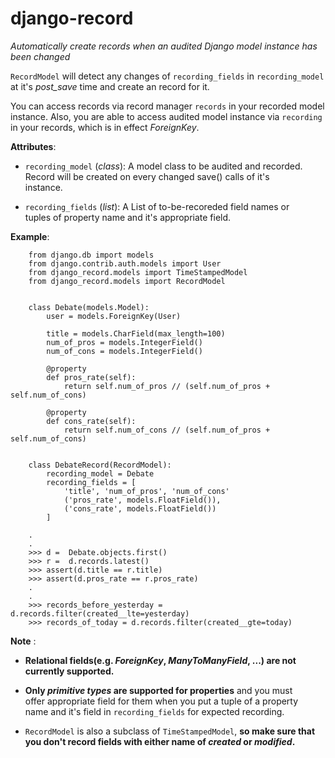 # django-record
*Automatically create records when an audited Django model instance has been changed*

`RecordModel` will detect any changes of `recording_fields` in
`recording_model` at it's *post_save* time and create an record for it.

You can access records via record manager `records` in your recorded model
instance. Also, you are able to access audited model instance via `recording` in
your records, which is in effect *ForeignKey*.

**Attributes**:
* `recording_model` (*class*): A model class to be audited and recorded.  
      Record will be created on every changed save() calls of it's  
      instance.

* `recording_fields` (*list*): A List of to-be-recoreded field names or  
      tuples of property name and it's appropriate field.

**Example**:
~~~  
    from django.db import models
    from django.contrib.auth.models import User
    from django_record.models import TimeStampedModel
    from django_record.models import RecordModel
    

    class Debate(models.Model):
        user = models.ForeignKey(User)

        title = models.CharField(max_length=100)
        num_of_pros = models.IntegerField()
        num_of_cons = models.IntegerField()

        @property
        def pros_rate(self):
            return self.num_of_pros // (self.num_of_pros + self.num_of_cons)

        @property
        def cons_rate(self):
            return self.num_of_cons // (self.num_of_pros + self.num_of_cons)


    class DebateRecord(RecordModel):
        recording_model = Debate
        recording_fields = [
            'title', 'num_of_pros', 'num_of_cons'
            ('pros_rate', models.FloatField()),
            ('cons_rate', models.FloatField())
        ]

    .
    .
    >>> d =  Debate.objects.first()
    >>> r =  d.records.latest()
    >>> assert(d.title == r.title)
    >>> assert(d.pros_rate == r.pros_rate)
    .
    .
    >>> records_before_yesterday = d.records.filter(created__lte=yesterday)
    >>> records_of_today = d.records.filter(created__gte=today)
~~~

**Note**
:
* __Relational fields(e.g. *ForeignKey*, *ManyToManyField*, ...) are not__ 
      __currently supported.__

* __Only *primitive types* are supported for properties__ and you must  
      offer appropriate field for them when you put a tuple of a property  
      name and it's field in `recording_fields` for expected recording.  

* `RecordModel` is also a subclass of `TimeStampedModel`, __so make sure that__  
      __you don't record fields with either name of *created* or *modified*.__
